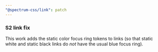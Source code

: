 ```yaml
---
"@spectrum-css/link": patch
---
```


### S2 link fix

This work adds the static color focus ring tokens to links (so that static white and static black links do _not_ have the usual blue focus ring).
